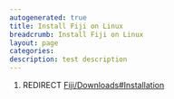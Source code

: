 ```yaml
---
autogenerated: true
title: Install Fiji on Linux
breadcrumb: Install Fiji on Linux
layout: page
categories: 
description: test description
---
```


1.  REDIRECT [Fiji/Downloads\#Installation](Fiji/Downloads#Installation "wikilink")
